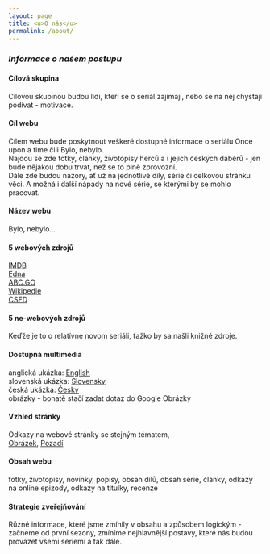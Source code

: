 ```yaml
---
layout: page
title: <u>O nás</u>
permalink: /about/
---
```

### <i>Informace o našem postupu</i>

#### <p>Cílová skupina<br>
 Cílovou skupinou budou lidi, kteří se o seriál zajímají, nebo se na něj chystají podívat - motivace.</p>
 
#### <p>Cíl webu
Cílem webu bude poskytnout veškeré dostupné informace o seriálu Once upon a time čili Bylo, nebylo.<br>
Najdou se zde fotky, články, životopisy herců a i jejich českých dabérů - jen bude nějakou dobu trvat, než se to plně zprovozní. <br>
Dále zde budou názory, ať už na jednotlivé díly, série či celkovou stránku věci. A možná i další nápady na nové série, se kterými by se mohlo pracovat.</p>

#### <p>Název webu
 Bylo, nebylo...</p>
 
####  <p>5 webových zdrojů
<u><a href="http://www.imdb.com/title/tt1843230/">IMDB</a></u> <br>
<u><a href="http://www.edna.cz/once-upon-a-time/">Edna</a></u> <br>
<u><a href="http://abc.go.com/shows/once-upon-a-time">ABC.GO</a></u> <br>
<u><a href="https://en.wikipedia.org/wiki/Once_Upon_a_Time_(TV_series)">Wikipedie</a></u> <br>
<u><a href="http://www.csfd.cz/film/297535-bylo-nebylo/prehled/">CSFD</a></u> <br> </p>

#### <p>5 ne-webových zdrojů
Keďže je to o relatívne novom seriáli, ťažko by sa našli knižné zdroje.</p>


#### <p>Dostupná multimédia
  anglická ukázka: <u><a href="https://www.youtube.com/watch?v=7O20kV7KwJQ">English</a></u> <br>
  slovenská ukázka: <u><a href="https://www.youtube.com/watch?v=up-SCT1Dw3w">Slovensky</a></u> <br>
  česká ukázka: <u><a href="https://www.youtube.com/watch?v=QBHzw_7Y2Hk">Česky</a></u> <br>
  obrázky - bohatě stačí zadat dotaz do Google Obrázky <br> </p>

#### <p>Vzhled stránky
Odkazy na webové stránky se stejným tématem,<br> <u><a href="http://file2.answcdn.com/answ-cld/image/upload/w_760,c_fill,g_faces:center,fl_lossy,q_60/v1401150667/yhstuiockzuf0eccljm5.jpg">Obrázek</a></u>, <u><a href="http://img0.gtsstatic.com/wallpapers/6bf8fcb49d02cba959ab835b3cb64d4b_large.jpeg">Pozadí</a></u></p>

#### <p>Obsah webu
fotky, životopisy, novinky, popisy, obsah dílů, obsah série, články, odkazy na online epizody, odkazy na titulky, recenze</p>

#### <p>Strategie zveřejňování
Různé informace, které jsme zmínily v obsahu a způsobem logickým - začneme od první sezony, zmíníme nejhlavnější postavy, které nás budou provázet všemi sériemi a tak dále.</p>
